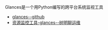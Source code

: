 Glances是一个用Python编写的跨平台系统监视工具


- [glances--github](https://nicolargo.github.io/glances/)
- [资源监控工具-glances--树明聊运维](https://zhuanlan.zhihu.com/p/85935725)